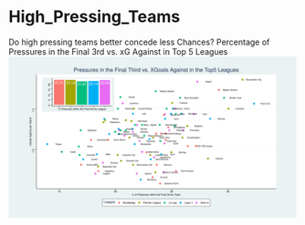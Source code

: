 # High_Pressing_Teams
Do high pressing teams better concede less Chances? Percentage of Pressures in the Final 3rd vs. xG Against in Top 5 Leagues
![pressures_vs_xgoalsagainst](pressures_vs_xgoalsagainst.png)
